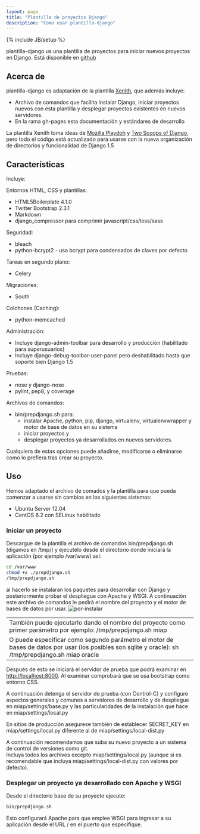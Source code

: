 ```yaml
---
layout: page
title: "Plantilla de proyectos Django"
description: "Como usar plantilla-django"
---
```


{% include JB/setup %}

plantilla-django us una plantilla de proyectos para iniciar nuevos proyectos 
en Django.  Está disponible en
[github](https://github.com/vtamara/plantilla-django)

## Acerca de ##


plantilla-django es adaptación de la plantilla [Xenith](https://github.com/xenith/django-base-template), 
que además incluye:

- Archivo de comandos que facilita instalar Django,  iniciar proyectos 
  nuevos con esta plantilla y desplegar proyectos existentes en nuevos 
  servidores.
- En la rama gh-pages esta documentación y estándares de desarrollo

La plantilla Xenith toma ideas de [Mozilla Playdoh][playdoh] 
y [Two Scoops of Django][twoscoops], pero todo el código está actualizado 
para usarse con la nueva organización de directorios y funcionalidad de 
Django 1.5

[playdoh]: https://github.com/mozilla/playdoh
[twoscoops]: https://github.com/twoscoops/django-twoscoops-project

## Características ##

Incluye:


Entornos HTML,  CSS y plantillas:

- HTML5Boilerplate 4.1.0 
- Twitter Bootstrap 2.3.1 
- Markdown
- django_compressor para comprimir javascript/css/less/sass

Seguridad:

- bleach
- python-bcrypt2 - usa bcrypt para condensados de claves por defecto

Tareas en segundo plano:

- Celery

Migraciones:

- South

Colchones (Caching):

- python-memcached

Administración:

- Incluye django-admin-toolbar para desarrollo y producción (habilitado para superusuarios)
- Incluye django-debug-toolbar-user-panel pero deshabilitado hasta que soporte bien Django 1.5

Pruebas:

- nose y django-nose
- pylint, pep8, y coverage

Archivos de comandos:

- bin/prepdjango.sh para:
  - instalar Apache, python, pip, django, virtualenv, virtualenvwrapper y motor de 
    base de datos en su sistema
  - iniciar proyectos y 
  - desplegar proyectos ya desarrollados en nuevos servidores.

Cualquiera de estas opciones puede añadirse, modificarse o eliminarse 
como lo prefiera tras crear su proyecto.

## Uso ##

Hemos adaptado el archivo de comados y la plantilla para que pueda comenzar a usarse sin cambios en los
siguientes sistemas:
* Ubuntu Server 12.04
* CentOS 6.2 con SELinux habilitado

### Iniciar un proyecto ###
 
Descargue de la plantilla el archivo de comandos bin/prepdjango.sh (digamos en /tmp/) y ejecutelo
desde el directorio donde iniciará la aplicación (por ejemplo /var/www) asi:

  ```sh
  cd /var/www
  chmod +x ./prepdjango.sh
  /tmp/prepdjango.sh
  ```
al hacerlo se instalaran los paquetes para desarrollar con Django y posteriormente probar el despliegue
con Apache y WSGI. A continuación este archivo de comandos le pedirá el nombre del 
proyecto y el motor de bases de datos por usar.
![por-instalar]({{BASE_PATH}}/static/img/por-instalar.png "Ejecución interactiva")

<table>
  <tr><td>
También puede ejecutarlo dando el nombre del proyecto como primer parámetro
por ejemplo: /tmp/prepdjango.sh miap
  </td></tr>
  <tr><td>
O puede especificar como segundo parámetro el motor de bases de datos por usar (los posibles son sqlite 
y oracle): sh /tmp/prepdjango.sh miap oracle
 </td></tr>
</table>

Después de esto se iniciará el servidor de prueba que podrá examinar en
[http://localhost:8000](http://localhost:8000).
Al examinar comprobará que se usa bootstrap como entorno CSS.

A continuación detenga el servidor de prueba (con Control-C) y configure aspectos generales y comunes
a servidores de desarrollo y de despliegue en miap/settings/base.py 
y las particularidades de la instalación que hace en miap/settings/local.py

En sitios de producción asegurese también de establecer SECRET_KEY 
en miap/settings/local.py diferente al de miap/settings/local-dist.py

A continuación recomendamos que suba su nuevo proyecto a un sistema de control de versiones como git.  
Incluya todos los archivos excepto miap/settings/local.py (aunque si es recomendable que 
incluya miap/settings/local-dist.py con valores por defecto).


### Desplegar un proyecto ya desarrollado con Apache y WSGI ###

Desde el directorio base de su proyecto ejecute:

  ```sh
  bin/prepdjango.sh
  ```

Esto configurará Apache para que emplee WSGI para ingresar a su aplicación desde el URL / en el puerto que
especifique.

